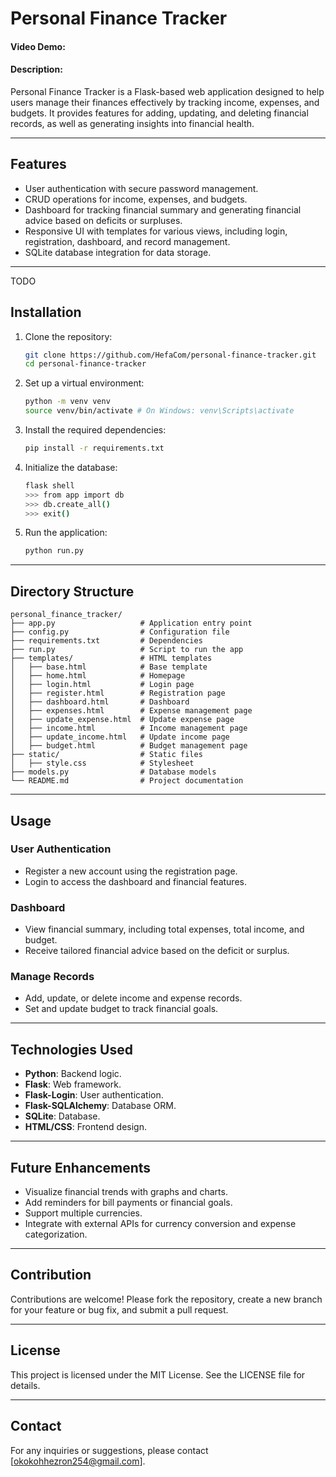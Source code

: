 # Personal Finance Tracker

#### Video Demo: 

#### Description:
Personal Finance Tracker is a Flask-based web application designed to help users manage their finances effectively by tracking income, expenses, and budgets. It provides features for adding, updating, and deleting financial records, as well as generating insights into financial health.

---

## Features
- User authentication with secure password management.
- CRUD operations for income, expenses, and budgets.
- Dashboard for tracking financial summary and generating financial advice based on deficits or surpluses.
- Responsive UI with templates for various views, including login, registration, dashboard, and record management.
- SQLite database integration for data storage.

---
TODO
## Installation

1. Clone the repository:
   ```bash
   git clone https://github.com/HefaCom/personal-finance-tracker.git
   cd personal-finance-tracker
   ```

2. Set up a virtual environment:
   ```bash
   python -m venv venv
   source venv/bin/activate # On Windows: venv\Scripts\activate
   ```

3. Install the required dependencies:
   ```bash
   pip install -r requirements.txt
   ```

5. Initialize the database:
   ```bash
   flask shell
   >>> from app import db
   >>> db.create_all()
   >>> exit()
   ```

6. Run the application:
   ```bash
   python run.py
   ```

---

## Directory Structure

```
personal_finance_tracker/
├── app.py                   # Application entry point
├── config.py                # Configuration file
├── requirements.txt         # Dependencies
├── run.py                   # Script to run the app
├── templates/               # HTML templates
│   ├── base.html            # Base template
│   ├── home.html            # Homepage
│   ├── login.html           # Login page
│   ├── register.html        # Registration page
│   ├── dashboard.html       # Dashboard
│   ├── expenses.html        # Expense management page
│   ├── update_expense.html  # Update expense page
│   ├── income.html          # Income management page
│   ├── update_income.html   # Update income page
│   ├── budget.html          # Budget management page
├── static/                  # Static files
│   ├── style.css            # Stylesheet
├── models.py                # Database models
└── README.md                # Project documentation
```

---

## Usage

### User Authentication
- Register a new account using the registration page.
- Login to access the dashboard and financial features.

### Dashboard
- View financial summary, including total expenses, total income, and budget.
- Receive tailored financial advice based on the deficit or surplus.

### Manage Records
- Add, update, or delete income and expense records.
- Set and update budget to track financial goals.

---

## Technologies Used
- **Python**: Backend logic.
- **Flask**: Web framework.
- **Flask-Login**: User authentication.
- **Flask-SQLAlchemy**: Database ORM.
- **SQLite**: Database.
- **HTML/CSS**: Frontend design.

---

## Future Enhancements
- Visualize financial trends with graphs and charts.
- Add reminders for bill payments or financial goals.
- Support multiple currencies.
- Integrate with external APIs for currency conversion and expense categorization.

---

## Contribution
Contributions are welcome! Please fork the repository, create a new branch for your feature or bug fix, and submit a pull request.

---

## License
This project is licensed under the MIT License. See the LICENSE file for details.

---

## Contact
For any inquiries or suggestions, please contact [okokohhezron254@gmail.com].
